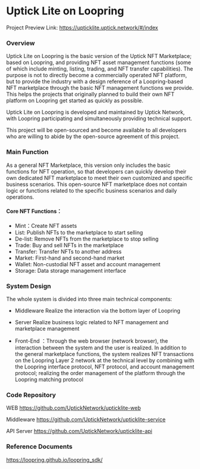 # Uptick Lite on Loopring


Project Preview Link:
https://upticklite.uptick.network/#/index

### Overview
Uptick Lite on Loopring is the basic version of the Uptick NFT Marketplace; based on Loopring, and providing NFT asset management functions (some of which include minting, listing, trading, and NFT transfer capabilities). The purpose is not to directly become a commercially operated NFT platform, but to provide the industry with a design reference of a Loopring-based NFT marketplace through the basic NFT management functions we provide. This helps the projects that originally planned to build their own NFT platform on Loopring get started as quickly as possible.

Uptick Lite on Loopring is developed and maintained by Uptick Network, with Loopring participating and simultaneously providing technical support.

This project will be open-sourced and become available to all developers who are willing to abide by the open-source agreement of this project.

### Main Function
As a general NFT Marketplace, this version only includes the basic functions for NFT operation, so that developers can quickly develop their own dedicated NFT marketplace to meet their own customized and specific business scenarios. This open-source NFT marketplace does not contain logic or functions related to the specific business scenarios and daily operations.

#### Core NFT Functions：
  - Mint：Create NFT assets
  -  List: Publish NFTs to the marketplace to start selling
  -  De-list: Remove NFTs from the marketplace to stop selling
  -  Trade: Buy and sell NFTs in the marketplace
  - Transfer: Transfer NFTs to another address
  - Market: First-hand and second-hand market
  - Wallet: Non-custodial NFT asset and account management
  - Storage: Data storage management interface

### System Design
The whole system is divided into three main technical components:
  - Middleware
    Realize the interaction via the bottom layer of Loopring

  - Server 
  Realize business logic related to NFT management and marketplace management
  - Front-End ：Through the web browser (network browser), the interaction between the system and the user is realized. In addition to the general marketplace functions, the system realizes NFT transactions on the Loopring Layer 2 network at the technical level by combining with the Loopring interface protocol, NFT protocol, and account management protocol; realizing the order management of the platform through the Loopring matching protocol
### Code Repository
WEB
https://github.com/UptickNetwork/upticklite-web

Middleware
https://github.com/UptickNetwork/upticklite-service

API Server
https://github.com/UptickNetwork/upticklite-api








### Reference Documents
https://loopring.github.io/loopring_sdk/


